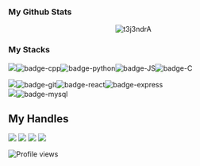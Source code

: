 ### My Github Stats
<p align="center"> <img src="https://github-readme-stats.vercel.app/api?username=t3j3ndrA&show_icons=true&count_private=true&theme=dark" alt="t3j3ndrA" />

### My Stacks
<img src="https://img.shields.io/badge/Languages-151515?style=for-the-badge&logo=plex&logoColor=FFFFFF">![badge-cpp](https://img.shields.io/badge/c%2B%2B-151515?style=for-the-badge&logo=c%2B%2B&logoColor=79740e&labelColor=151515)![badge-python](https://img.shields.io/badge/python-151515?style=for-the-badge&logo=python&logoColor=79740e&labelColor=151515)![badge-JS](https://img.shields.io/badge/Javascript-151515?style=for-the-badge&logo=javascript&logoColor=79740e&labelColor=151515)![badge-C](https://img.shields.io/badge/c-151515?style=for-the-badge&logo=c&logoColor=79740e&labelColor=151515)
 <br/>

 <img src="https://img.shields.io/badge/Frameworks-151515?style=for-the-badge&logo=IPFS&logoColor=FFFFFF">![badge-git](https://img.shields.io/badge/git-151515?style=for-the-badge&logo=git&logoColor=79740e&labelColor=151515)![badge-react](https://img.shields.io/badge/react%20JS-151515?style=for-the-badge&logo=react&logoColor=79740e&labelColor=151515)![badge-express](https://img.shields.io/badge/Express%20JS-151515?style=for-the-badge&logo=express&logoColor=79740e&labelColor=151515) <br/>
<img src="https://img.shields.io/badge/Database-151515?style=for-the-badge&logo=Redis&logoColor=FFFFFF">![badge-mysql](https://img.shields.io/badge/mongodb-151515?style=for-the-badge&logo=mongodb&logoColor=79740e&labelColor=151515)

## My Handles
 [<img src="https://img.shields.io/badge/TEJENDRA%20DHANANI-151515?style=for-the-badge&logo=linkedin&logoColor=79740e">](https://www.linkedin.com/in/dhanani-tejendra-b87351210/)
 [<img src="https://img.shields.io/badge/t3j3ndrA-151515?style=for-the-badge&logo=SVG&logoColor=79740e">](https://profile-summary-for-github.com/user/t3j3ndrA) 
 [<img src="https://img.shields.io/badge/t3j3ndrA-151515?style=for-the-badge&logo=codeforces&logoColor=79740e">](https://codeforces.com/profile/t3j) 
 [<img src="https://img.shields.io/badge/t3j3ndrA-151515?style=for-the-badge&logo=codechef&logoColor=79740e">](https://www.codechef.com/users/t3j3ndra) 

![Profile views](https://gpvc.arturio.dev/t3j3ndrA)
